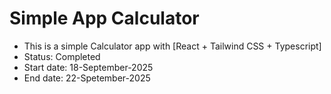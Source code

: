 # Simple App Calculator
- This is a simple Calculator app with [React + Tailwind CSS + Typescript]
- Status: Completed
- Start date: 18-September-2025
- End date: 22-Spetember-2025
